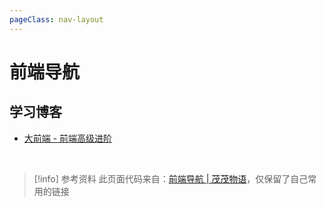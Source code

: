 ```yaml
---
pageClass: nav-layout
---
```


<style src="./index.scss"></style>

# 前端导航

<script setup>
import Nav from './index.vue'
</script>

<Nav />

## 学习博客

- [大前端 - 前端高级进阶](https://front-end.toimc.com:12004/notes-page/)
<br />

> [!info] 参考资料
> 此页面代码来自：[前端导航 | 茂茂物语](https://notes.fe-mm.com/nav)，仅保留了自己常用的链接
